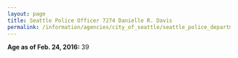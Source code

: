 ```yaml
---
layout: page
title: Seattle Police Officer 7274 Danielle R. Davis
permalink: /information/agencies/city_of_seattle/seattle_police_department/copbook/7274/
---
```


**Age as of Feb. 24, 2016:** 39

